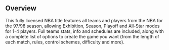 ## Overview

This fully licensed NBA title features all teams and players from the NBA for the 97/98 season, allowing Exhibition, Season, Playoff and All-Star modes for 1-4 players. Full teams stats, info and schedules are included, along with a complete list of options to create the game you want (from the length of each match, rules, control schemes, difficulty and more).